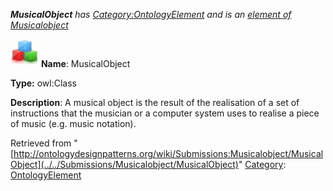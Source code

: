 ___MusicalObject__ has [Category:OntologyElement](../../Category/OntologyElement "Category:OntologyElement") and is an [element of](../../Property/ElementOf "Property:ElementOf") [Musicalobject](../../Submissions/Musicalobject "Submissions:Musicalobject")_


  




[![Class](../../images/thumb/2/27/Class.gif/45px-Class.gif)](../../Image/Class.gif "Class")
__Name__: MusicalObject 


__Type:__ owl:Class 


__Description__: A musical object is the result of the realisation of a set of instructions that the musician or a computer system uses to realise a piece of music (e.g. music notation). 





Retrieved from "[http://ontologydesignpatterns.org/wiki/Submissions:Musicalobject/MusicalObject](../../Submissions/Musicalobject/MusicalObject)"
 [Category](http://ontologydesignpatterns.org/wiki/Special:Categories "Special:Categories"): [OntologyElement](../../Category/OntologyElement "Category:OntologyElement")